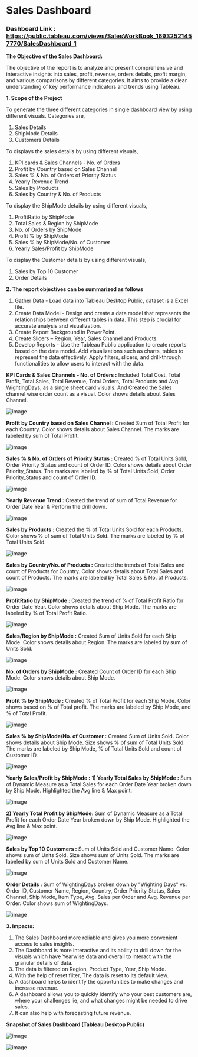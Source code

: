 # Sales Dashboard

### Dashboard Link : https://public.tableau.com/views/SalesWorkBook_16932521457770/SalesDashboard_1

**The Objective of the Sales Dashboard:**

The objective of the report is to analyze and present comprehensive and interactive insights into sales, profit, revenue, orders details, profit margin, and various comparisons by different categories. It aims to provide a clear understanding of key performance indicators and trends using Tableau.

**1. Scope of the Project**

To generate the three different categories in single dashboard view by using different visuals.
Categories are,

1.	Sales Details
2.	ShipMode Details
3.	Customers Details

To displays the sales details by using different visuals, 
1.	KPI cards & Sales Channels - No. of Orders
2.	Profit by Country based on Sales Channel 
3.	Sales % & No. of Orders of Priority Status
4.	Yearly Revenue Trend
5.	Sales by Products 
6.	Sales by Country & No. of Products

To display the ShipMode details by using different visuals,	
1.	ProfitRatio by ShipMode	
2.	Total Sales & Region by ShipMode	
3.	No. of Orders by ShipMode	
4.	Profit % by ShipMode	
5.	Sales % by ShipMode/No. of Customer
6.	Yearly 	Sales/Profit by ShipMode

To display the Customer details by using different visuals,
1.	Sales by Top 10 Customer	
2.	Order Details 

**2. The report objectives can be summarized as follows**
1) Gather Data - Load data into Tableau Desktop Public, dataset is a Excel file.
2) Create Data Model - Design and create a data model that represents the relationships between different tables in data. This step is crucial for accurate analysis and visualization.
3) Create Report Background in PowerPoint.
4) Create Slicers – Region, Year, Sales Channel and Products.
5) Develop Reports - Use the Tableau Public application to create reports based on the data model. Add visualizations such as charts, tables to represent the data effectively. Apply filters, slicers, and drill-through functionalities to allow users to interact with the data.

**KPI Cards & Sales Channels - No. of Orders :**
Included Total Cost, Total Profit, Total Sales, Total Revenue, Total Orders, Total Products and Avg. WightingDays, as a single sheet card visuals. And Created the Sales channel wise order count as a visual. Color shows details about Sales Channel.

![image](https://github.com/yoga9/Tableau_Sales-Dashboard/assets/80407876/caa7cf1f-3e09-407e-a809-12d585729440)

**Profit by Country based on Sales Channel :**
Created Sum of Total Profit for each Country. Color shows details about Sales Channel. The marks are labeled by sum of Total Profit.

![image](https://github.com/yoga9/Tableau_Sales-Dashboard/assets/80407876/0737bb7d-3fe9-4db1-921e-fda94eb28f6a)
 
**Sales % & No. of Orders of Priority Status :**
Created % of Total Units Sold, Order Priority_Status and count of Order ID. Color shows details about Order Priority_Status. The marks are labeled by % of Total Units Sold, Order Priority_Status and count of Order ID.

![image](https://github.com/yoga9/Tableau_Sales-Dashboard/assets/80407876/7ef4b807-a4e6-4d8a-bb3f-ea5c1361dc1a)

**Yearly Revenue Trend :**
Created the trend of sum of Total Revenue for Order Date Year & Perform the drill down.

![image](https://github.com/yoga9/Tableau_Sales-Dashboard/assets/80407876/465e408a-1c60-43cf-a94f-26838caaef10)
 
**Sales by Products :**
Created the % of Total Units Sold for each Products. Color shows % of sum of Total Units Sold. The marks are labeled by % of Total Units Sold.

![image](https://github.com/yoga9/Tableau_Sales-Dashboard/assets/80407876/53bec755-4d88-4e34-a4c8-0e169f14797e)

**Sales by Country/No. of Products :** 
Created the trends of Total Sales and count of Products for Country. Color shows details about Total Sales and count of Products. The marks are labeled by Total Sales & No. of Products.

![image](https://github.com/yoga9/Tableau_Sales-Dashboard/assets/80407876/fc2ae450-0b87-4c07-8add-4f598d3c341c)

**ProfitRatio by ShipMode :**
Created the trend of % of Total Profit Ratio for Order Date Year. Color shows details about Ship Mode. The marks are labeled by % of Total Profit Ratio.

![image](https://github.com/yoga9/Tableau_Sales-Dashboard/assets/80407876/79dcfcae-f045-4050-99c2-cb204c0fcc0b)

**Sales/Region by ShipMode :**
Created Sum of Units Sold for each Ship Mode. Color shows details about Region. The marks are labeled by sum of Units Sold.

![image](https://github.com/yoga9/Tableau_Sales-Dashboard/assets/80407876/98b3e9d1-dca0-4176-a10d-2b7d39d3385f)
 
**No. of Orders by ShipMode :**
Created Count of Order ID for each Ship Mode. Color shows details about Ship Mode.

 ![image](https://github.com/yoga9/Tableau_Sales-Dashboard/assets/80407876/6bb771fd-5f97-4379-b9ae-02a0b8b11d90)

**Profit % by ShipMode :**
Created % of Total Profit for each Ship Mode. Color shows based on % of Total profit. The marks are labeled by Ship Mode, and % of Total Profit.

![image](https://github.com/yoga9/Tableau_Sales-Dashboard/assets/80407876/668ec866-50a8-4e6a-bdcd-51ecd3ec7154)
 
**Sales % by ShipMode/No. of Customer :** 
Created Sum of Units Sold. Color shows details about Ship Mode. Size shows % of sum of Total Units Sold. The marks are labeled by Ship Mode, % of Total Units Sold and count of Customer ID.

![image](https://github.com/yoga9/Tableau_Sales-Dashboard/assets/80407876/45c06488-738c-42e8-ba15-3b20031cde8b)

**Yearly Sales/Profit by ShipMode :** 
**1) Yearly Total Sales by ShipMode :**
Sum of Dynamic Measure as a Total Sales for each Order Date Year broken down by Ship Mode. Highlighted the Avg line & Max point. 

![image](https://github.com/yoga9/Tableau_Sales-Dashboard/assets/80407876/0126a4d0-f217-45f5-be34-3a620ffa498b)
 
**2) Yearly Total Profit by ShipMode:**
Sum of Dynamic Measure as a Total Profit for each Order Date Year broken down by Ship Mode. Highlighted the Avg line & Max point.

![image](https://github.com/yoga9/Tableau_Sales-Dashboard/assets/80407876/08b7d0bb-6485-41a8-9711-f1b541f927a9)

**Sales by Top 10 Customers :**
Sum of Units Sold and Customer Name. Color shows sum of Units Sold. Size shows sum of Units Sold. The marks are labeled by sum of Units Sold and Customer Name.

![image](https://github.com/yoga9/Tableau_Sales-Dashboard/assets/80407876/b4321df7-8043-407d-8203-e769337e95b1)

**Order Details :**
Sum of WightingDays broken down by "Wighting Days" vs. Order ID, Customer Name, Region, Country, Order Priority_Status, Sales Channel, Ship Mode, Item Type, Avg. Sales per Order and Avg. Revenue per Order. Color shows sum of WightingDays.

![image](https://github.com/yoga9/Tableau_Sales-Dashboard/assets/80407876/8caca4b0-0f65-4164-bd03-9cfa6f6dceef)

**3. Impacts:** 
1.	The Sales Dashboard more reliable and gives you more convenient access to sales insights.
2.	The Dashboard is more interactive and its ability to drill down for the visuals which have Yearwise data and overall to interact with the granular details of data.
3.	The data is filtered on Region, Product Type, Year, Ship Mode.
4. With the help of reset filter, The data is reset to its default view.
5.	A dashboard helps to identify the opportunities to make changes and increase revenue. 
6.	A dashboard allows you to quickly identify who your best customers are, where your challenges lie, and what changes might be needed to drive sales.
7.	It can also help with forecasting future revenue.

**Snapshot of Sales Dashboard (Tableau Desktop Public)**

![image](https://github.com/yoga9/Tableau_Sales-Dashboard/assets/80407876/bf2d31d3-b21d-4b6a-a51c-9b9046776587)

![image](https://github.com/yoga9/Tableau_Sales-Dashboard/assets/80407876/de71ca77-233b-422c-97e7-9a85a954abd8)




